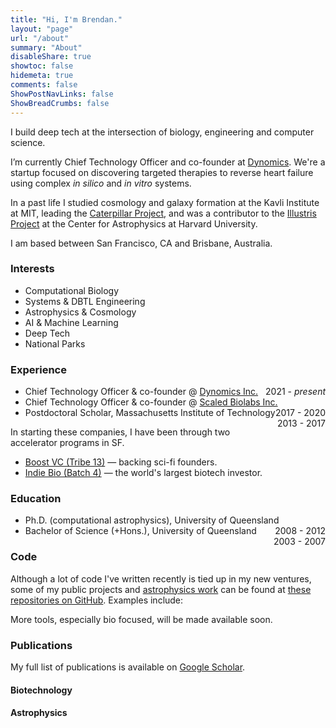 ```yaml
---
title: "Hi, I'm Brendan."
layout: "page"
url: "/about"
summary: "About"
disableShare: true
showtoc: false
hidemeta: true
comments: false
ShowPostNavLinks: false
ShowBreadCrumbs: false
---
```


I build deep tech at the intersection of biology, engineering and computer science.

I’m currently Chief Technology Officer and co-founder at [Dynomics](https:/www.dynomics.com). We're a startup focused on discovering targeted therapies to reverse heart failure using complex *in silico* and *in vitro* systems.

In a past life I studied cosmology and galaxy formation at the Kavli Institute at MIT, leading the [Caterpillar Project](https://www.caterpillarproject.org/), and was a contributor to the [Illustris Project](http://www.illustris-project.org/) at the Center for Astrophysics at Harvard University.

I am based between San Francisco, CA and Brisbane, Australia.

### Interests

- Computational Biology
- Systems & DBTL Engineering
- Astrophysics & Cosmology
- AI & Machine Learning
- Deep Tech
- National Parks

### Experience

* Chief Technology Officer & co-founder @ [Dynomics Inc.](https://dynomics.com) <span style="float:right;">2021 - <i>present</i> </span>
* Chief Technology Officer & co-founder @ [Scaled Biolabs Inc.](https://scaledbiolabs.com) <span style="float:right;">2017 - 2020</span>
* Postdoctoral Scholar, Massachusetts Institute of Technology<span style="float:right;">2013 - 2017</span>

In starting these companies, I have been through two accelerator programs in SF.

* [Boost VC (Tribe 13)](https://www.boost.vc/) &mdash; backing sci-fi founders.
* [Indie Bio (Batch 4)](https://indiebio.co/) &mdash; the world's largest biotech investor.

### Education


* Ph.D. (computational astrophysics), University of Queensland<span style="float:right;">2008 - 2012</span>
* Bachelor of Science (+Hons.), University of Queensland<span style="float:right;">2003 - 2007</span>

### Code

Although a lot of code I've written recently is tied up in my new ventures, some of my public projects and [astrophysics work](https://github.com/orgs/caterpillarproject/) can be found at [these repositories on GitHub](https://github.com/bgriffen). Examples include:

<script id="code-template" type="x-tmpl-mustache">
{{#codes}}
<li>
    <i><a href="{{url}}">{{name}}</a></i> &mdash; {{description}}
</li>
{{/codes}}
{{^codes}}
Unable to load of software.
{{/codes}}
</script>

<ul id="codelist"></ul>

More tools, especially bio focused, will be made available soon.


### Publications

My full list of publications is available on [Google Scholar](https://scholar.google.com.au/citations?user=ndwtPccAAAAJ&hl=en).

#### Biotechnology

<script id="pub-template-biotech" type="x-tmpl-mustache">
{{#pubsother}}
<li>
    {{authorsFormat}}, {{year}}, <a href="{{url}}"><i>{{title}}</i></a>, {{pub}}.
    {{#codeLink}}<br><small>[<a href="{{codeLink}}">code</a>]</small>{{/codeLink}}
</li>
{{/pubsother}}
{{^pubsother}}
Unable to load publication list.
{{/pubsother}}
</script>

<ul id="publist-biotech"></ul>

#### Astrophysics
<script id="pub-template-astro" type="x-tmpl-mustache">
{{#pubs}}
<li>
    {{authorsFormat}}, {{year}}, <a href="{{url}}"><i>{{title}}</i></a>, {{pub}}.
    {{#codeLink}}<br><small>[<a href="{{codeLink}}">code</a>]</small>{{/codeLink}}
</li>
{{/pubs}}
{{^pubs}}
Unable to load publication list.
{{/pubs}}
</script>

<ul id="publist-astro"></ul>


<script src="https://unpkg.com/mustache@latest"></script>
<script>
  var codeMap = {
  };

  function formatAuthors(authors) {
    authors = authors.map(author => {
      var tokens = author.split(", ");
      if (tokens.length != 2) return author;
      return tokens[1][0] + ". " + tokens[0];
    });
    if (authors.length == 1) {
      return authors[0];
    } else if (authors.length >= 5) {
      return authors.slice(0, 4).join(", ") + ", et al.";
    }
    return authors.slice(0, authors.length - 1).join(", ") + ", and " + authors[authors.length - 1];
  }

  (() => {
    var codeTemplate = document.getElementById("code-template").innerHTML;
    fetch("https://raw.githubusercontent.com/bgriffen/cv/main/data/repos.json")
      .then(response => response.json())
      .then(data => {
        data = data.data.user.pinnedItems.edges.map(value => value.node);
        var rendered = Mustache.render(codeTemplate, { codes: data });
        document.getElementById("codelist").innerHTML = rendered;
      })
      .catch(() => {
        var rendered = Mustache.render(codeTemplate, { codes: [] });
        document.getElementById("codelist").innerHTML = rendered;
      });

    var pubTemplateastro = document.getElementById("pub-template-astro").innerHTML;
    fetch("https://raw.githubusercontent.com/bgriffen/cv/main/data/pubs.json")
      .then(response => response.json())
      .then(data => {
        // Only first author
        data = data.filter(value => {
          return value.authors[0].startsWith("Griffen") && value.doctype == "article";
        });

        // Format authors
        data = data.map(value => {
          value.authorsFormat = formatAuthors(value.authors);
          value.codeLink = codeMap[value.doi];
          return value;
        });

        var rendered = Mustache.render(pubTemplateastro, { pubs: data });
        document.getElementById("publist-astro").innerHTML = rendered;
      })
      .catch(() => {
        var rendered = Mustache.render(pubTemplateastro, { pubs: [] });
        document.getElementById("publist-astro").innerHTML = rendered;
      });

    var pubTemplatebiotech = document.getElementById("pub-template-biotech").innerHTML;
    fetch("https://raw.githubusercontent.com/bgriffen/cv/main/data/other_pubs.json")
      .then(response => response.json())
      .then(data => {
        // Only first author
        data = data.filter(value => {
          return value.authors[0].startsWith("Mills") && value.doctype == "article";
        });

        // Format authors
        data = data.map(value => {
          value.authorsFormat = formatAuthors(value.authors);
          value.codeLink = codeMap[value.doi];
          return value;
        });

        var rendered = Mustache.render(pubTemplatebiotech, { pubsother: data });
        document.getElementById("publist-biotech").innerHTML = rendered;
      })
      .catch(() => {
        var rendered = Mustache.render(pubTemplatebiotech, { pubsother: [] });
        document.getElementById("publist-biotech").innerHTML = rendered;
      });
  })();
</script>
